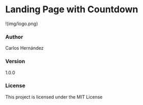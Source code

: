 # Landing Page with Countdown

!(img/logo.png)

### Author

Carlos Hernández

### Version

1.0.0

### License

This project is licensed under the MIT License
